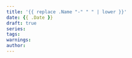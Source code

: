 ```yaml
---
title: '{{ replace .Name "-" " " | lower }}'
date: {{ .Date }}
draft: true
series:
tags:
warnings:
author:
---
```



